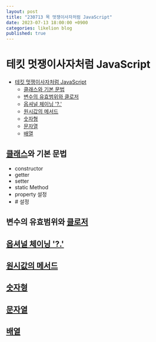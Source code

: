 ```yaml
---
layout: post
title: "230713 목 멋쟁이사자처럼 JavaScript"
date: 2023-07-13 18:00:00 +0900
categories: likelion blog
published: true
---
```


# 테킷 멋쟁이사자처럼 JavaScript

- [테킷 멋쟁이사자처럼 JavaScript](#테킷-멋쟁이사자처럼-javascript)
  - [클래스와 기본 문법](#클래스와-기본-문법)
  - [변수의 유효범위와 클로저](#변수의-유효범위와-클로저)
  - [옵셔널 체이닝 '?.'](#옵셔널-체이닝-)
  - [원시값의 메서드](#원시값의-메서드)
  - [숫자형](#숫자형)
  - [문자열](#문자열)
  - [배열](#배열)

## [클래스][]와 기본 문법
- constructor
- getter
- setter
- static Method
- property 설정
- \# 설정

## 변수의 유효범위와 [클로저][변수의 유효범위와 클로저]

## [옵셔널 체이닝 '?.'][옵셔널 체이닝]

## [원시값의 메서드][원시값의 메서드]

## [숫자형][숫자형]

## [문자열][문자열]

## [배열][배열]

[클래스]:https://ko.javascript.info/class
[변수의 유효범위와 클로저]: https://ko.javascript.info/closure
[옵셔널 체이닝]: https://ko.javascript.info/optional-chaining
[원시값의 메서드]: https://ko.javascript.info/primitives-methods
[숫자형]: https://ko.javascript.info/number
[문자열]: https://ko.javascript.info/string
[배열]: https://ko.javascript.info/array